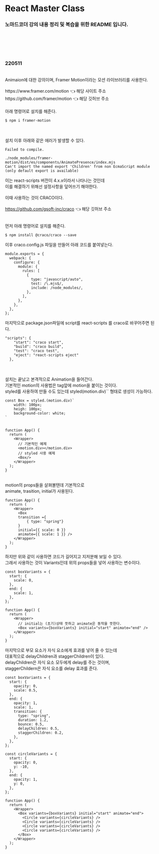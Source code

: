 # React Master Class

### 노마드코더 강의 내용 정리 및 복습을 위한 README 입니다.

<br>
<br>
<br>
<br>

### 220511

<br>
Animaion에 대한 강의이며, Framer Motion이라는 모션 라이브러리를 사용한다.
<br>
<br>
https://www.framer.com/motion 👈 해당 사이트 주소
<br>
https://github.com/framer/motion 👈 해당 깃허브 주소
<br>
<br>
아래 명령어로 설치를 해준다.

```
$ npm i framer-motion
```

<br>
<br>
설치 이후 아래와 같은 에러가 발생할 수 있다.

```
Failed to compile.

./node_modules/framer-motion/dist/es/components/AnimatePresence/index.mjs
Can't import the named export 'Children' from non EcmaScript module (only default export is available)
```

이는 react-scripts 버전이 4.x.x이라서 나타나는 것인데
<br>
이를 해결하기 위해선 설정사항을 덮어쓰기 해야한다.
<br>
<br>
이때 사용하는 것이 CRACO이다.
<br>
<br>
https://github.com/gsoft-inc/craco 👈 해당 깃허브 주소
<br>
<br>

먼저 아래 명령어로 설치를 해준다.

```
$ npm install @craco/craco --save

```

이후 craco.config.js 파일을 만들어 아래 코드를 붙여넣는다.

```
module.exports = {
  webpack: {
    configure: {
      module: {
        rules: [
          {
            type: "javascript/auto",
            test: /\.mjs$/,
            include: /node_modules/,
          },
        ],
      },
    },
  },
};

```

마지막으로 package.json파일에 script를 react-scripts 를 craco로 바꾸어주면 된다.

```
"scripts": {
    "start": "craco start",
    "build": "craco build",
    "test": "craco test",
    "eject": "react-scripts eject"
  },
```

<br>
<br>
설치는 끝났고 본격적으로 Animation을 들어간다.
<br>
기본적인 motion의 사용법은 tag앞에 motion을 붙이는 것이다.
<br>
styled를 사용하여 만들 수도 있는데 styled(motion.div)`` 형태로 생성이 가능하다.

```
const Box = styled.(motion.div)`
    width: 100px;
    heigh: 100px;
    background-color: white;
`


function App() {
  return (
    <Wrapper>
      // 기본적인 예제
      <motion.div></motion.div>
      // styled 사용 예제
      <Box/>
    </Wrapper>
  );
}
```

<br>
motion의 props들을 살펴볼텐데 기본적으로
<br>
animate, trasition, initial가 사용된다.

```
function App() {
  return (
    <Wrapper>
      <Box
      transition ={
          { type: "spring"}
      }
      initial={{ scale: 0 }}
      animate={{ scale: 1 }} />
    </Wrapper>
  );
}
```

하지만 위와 같이 사용하면 코드가 길어지고 지저분해 보일 수 있다.
<br>
그래서 사용하는 것이 Variants인데 위의 props들을 넣어 사용하는 변수이다.
<br>

```
const boxVariants = {
  start: {
    scale: 0,
  },
  end: {
    scale: 1,
  },
};

function App() {
  return (
    <Wrapper>
      // initial는 (초기)상태 뜻하고 animate은 동작을 뜻한다.
      <Box variants={boxVariants} initial="start" animate="end" />
    </Wrapper>
  );
}

```

마지막으로 부모 요소가 자식 요소에게 효과를 넣어 줄 수 있는데
<br>
대표적으로 delayChildren과 staggerChildren이 있다.
<br>
delayChildren은 자식 요소 모두에게 delay를 주는 것이며,
<br>
staggerChildern은 자식 요소를 delay 효과를 준다.

```
const boxVariants = {
  start: {
    opacity: 0,
    scale: 0.5,
  },
  end: {
    opacity: 1,
    scale: 1,
    transition: {
      type: "spring",
      duration: 1.2,
      bounce: 0.5,
      delayChildren: 0.5,
      staggerChildren: 0.2,
    },
  },
};

const circleVariants = {
  start: {
    opacity: 0,
    y: -10,
  },
  end: {
    opacity: 1,
    y: 0,
  },
};

function App() {
  return (
    <Wrapper>
      <Box variants={boxVariants} initial="start" animate="end">
        <Circle variants={circleVariants} />
        <Circle variants={circleVariants} />
        <Circle variants={circleVariants} />
        <Circle variants={circleVariants} />
      </Box>
    </Wrapper>
  );
}
```
